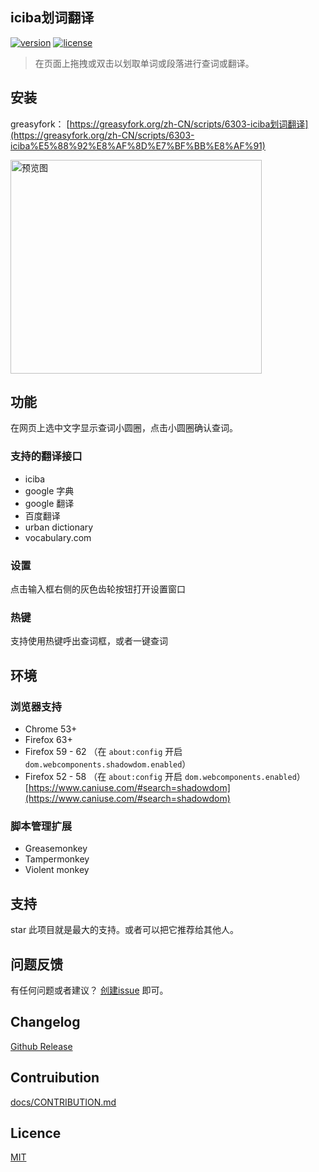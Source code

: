 ## iciba划词翻译

[![version](https://img.shields.io/github/package-json/v/Firefox-Pro-Coding/iciba-translate-userscript.svg?style=flat-square)](https://greasyfork.org/zh-CN/scripts/6303-iciba)
[![license](https://img.shields.io/badge/license-MIT-green.svg?longCache=true&style=flat-square)](LICENSE)

> 在页面上拖拽或双击以划取单词或段落进行查词或翻译。

## 安装
greasyfork： [https://greasyfork.org/zh-CN/scripts/6303-iciba划词翻译](https://greasyfork.org/zh-CN/scripts/6303-iciba%E5%88%92%E8%AF%8D%E7%BF%BB%E8%AF%91)

<img height="342" width="402" title="预览图" src="https://user-images.githubusercontent.com/2271900/59867539-06965f00-93c1-11e9-9754-dec7333ba036.gif" />

## 功能
在网页上选中文字显示查词小圆圈，点击小圆圈确认查词。

### 支持的翻译接口
- iciba
- google 字典
- google 翻译
- 百度翻译
- urban dictionary
- vocabulary.com

### 设置
点击输入框右侧的灰色齿轮按钮打开设置窗口

### 热键
支持使用热键呼出查词框，或者一键查词

## 环境
### 浏览器支持
- Chrome 53+
- Firefox 63+
- Firefox 59 - 62 （在 `about:config` 开启 `dom.webcomponents.shadowdom.enabled`）
- Firefox 52 - 58 （在 `about:config` 开启 `dom.webcomponents.enabled`）
  [https://www.caniuse.com/#search=shadowdom](https://www.caniuse.com/#search=shadowdom)

### 脚本管理扩展
- Greasemonkey
- Tampermonkey
- Violent monkey

## 支持
star 此项目就是最大的支持。或者可以把它推荐给其他人。

## 问题反馈
有任何问题或者建议？
[创建issue](https://github.com/Firefox-Pro-Coding/iciba-translate-userscript/issues)
即可。

## Changelog
[Github Release](https://github.com/Firefox-Pro-Coding/iciba-translate-userscript/releases)

## Contruibution
[docs/CONTRIBUTION.md](docs/CONTRIBUTING.md)

## Licence
[MIT](LICENSE)

